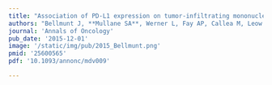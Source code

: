 ```yaml
---
title: "Association of PD-L1 expression on tumor-infiltrating mononuclear cells and overall survival in patients with urothelial carcinoma"
authors: "Bellmunt J, **Mullane SA**, Werner L, Fay AP, Callea M, Leow J, Choueiri TK, Hodi FS, Freeman GJ, Signoretti S."
journal: 'Annals of Oncology'
pub_date: '2015-12-01'
image: '/static/img/pub/2015_Bellmunt.png'
pmid: '25600565'
pdf: '10.1093/annonc/mdv009'

---
```


